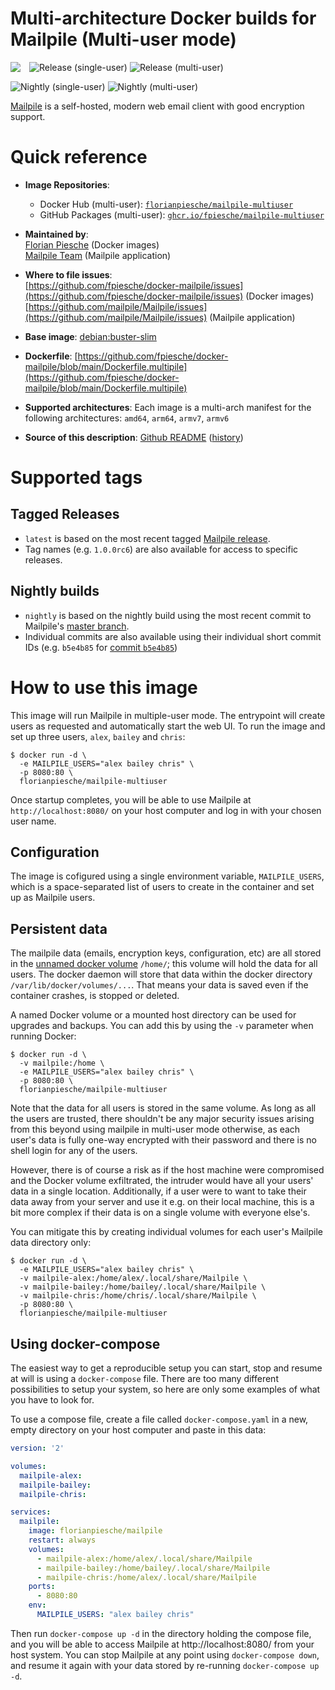 # Multi-architecture Docker builds for Mailpile (Multi-user mode)

<img align="left" style="margin-right:1em" src="https://raw.githubusercontent.com/mailpile/Mailpile/master/shared-data/mailpile-gui/media/logo-color.png" />

![Release (single-user)](https://github.com/fpiesche/docker-mailpile/actions/workflows/build-tags.yml/badge.svg)
![Release (multi-user)](https://github.com/fpiesche/docker-mailpile/actions/workflows/build-multipile-tags.yml/badge.svg)

![Nightly (single-user)](https://github.com/fpiesche/docker-mailpile/actions/workflows/build-nightly.yml/badge.svg)
![Nightly (multi-user)](https://github.com/fpiesche/docker-mailpile/actions/workflows/build-multipile-nightly.yml/badge.svg)

[Mailpile](https://mailpile.is/) is a self-hosted, modern web email client with good encryption support.

# Quick reference

-   **Image Repositories**:  
    - Docker Hub (multi-user): [`florianpiesche/mailpile-multiuser`](https://hub.docker.com/r/florianpiesche/mailpile-multiuser)  
    - GitHub Packages (multi-user): [`ghcr.io/fpiesche/mailpile-multiuser`](https://ghcr.io/fpiesche/mailpile-multiuser)

-   **Maintained by**:  
	[Florian Piesche](https://github.com/fpiesche) (Docker images)  
    [Mailpile Team](https://github.com/mailpile) (Mailpile application)

-	**Where to file issues**:  
    [https://github.com/fpiesche/docker-mailpile/issues](https://github.com/fpiesche/docker-mailpile/issues) (Docker images)  
    [https://github.com/mailpile/Mailpile/issues](https://github.com/mailpile/Mailpile/issues) (Mailpile application)

-   **Base image**:
    [debian:buster-slim](https://hub.docker.com/_/debian/)

-   **Dockerfile**:
    [https://github.com/fpiesche/docker-mailpile/blob/main/Dockerfile.multipile](https://github.com/fpiesche/docker-mailpile/blob/main/Dockerfile.multipile)

-	**Supported architectures**:
    Each image is a multi-arch manifest for the following architectures:
    `amd64`, `arm64`, `armv7`, `armv6`

-	**Source of this description**: [Github README](https://github.com/fpiesche/docker-mailpile/tree/master/README-multipile.md) ([history](https://github.com/fpiesche/docker-mailpile/commits/master/README-multipile.md))

# Supported tags

## Tagged Releases

-   `latest` is based on the most recent tagged [Mailpile release](https://github.com/mailpile/Mailpile/releases).
-   Tag names (e.g. `1.0.0rc6`) are also available for access to specific releases.

## Nightly builds

-   `nightly` is based on the nightly build using the most recent commit to Mailpile's [master branch](https://github.com/mailpile/Mailpile/tree/master/).
-   Individual commits are also available using their individual short commit IDs (e.g. `b5e4b85` for [commit `b5e4b85`](https://github.com/mailpile/Mailpile/commit/b5e4b85))

# How to use this image

This image will run Mailpile in multiple-user mode. The entrypoint will create users as requested and automatically start the web UI. To run the image and set up three users, `alex`, `bailey` and `chris`:

```console
$ docker run -d \
  -e MAILPILE_USERS="alex bailey chris" \
  -p 8080:80 \
  florianpiesche/mailpile-multiuser
```

Once startup completes, you will be able to use Mailpile at `http://localhost:8080/` on your host computer and log in with your chosen user name.

## Configuration

The image is cofigured using a single environment variable, `MAILPILE_USERS`, which is a space-separated list of users to create in the container and set up as Mailpile users.

## Persistent data

The mailpile data (emails, encryption keys, configuration, etc) are all stored in the [unnamed docker volume](https://docs.docker.com/engine/tutorials/dockervolumes/#adding-a-data-volume) `/home/`; this volume will hold the data for all users. The docker daemon will store that data within the docker directory `/var/lib/docker/volumes/...`. That means your data is saved even if the container crashes, is stopped or deleted.

A named Docker volume or a mounted host directory can be used for upgrades and backups. You can add this by using the `-v` parameter when running Docker:

```console
$ docker run -d \
  -v mailpile:/home \
  -e MAILPILE_USERS="alex bailey chris" \
  -p 8080:80 \
  florianpiesche/mailpile-multiuser
```

Note that the data for all users is stored in the same volume. As long as all the users are trusted, there shouldn't be any major security issues arising from this beyond using mailpile in multi-user mode otherwise, as each user's data is fully one-way encrypted with their password and there is no shell login for any of the users.

However, there is of course a risk as if the host machine were compromised and the Docker volume exfiltrated, the intruder would have all your users' data in a single location. Additionally, if a user were to want to take their data away from your server and use it e.g. on their local machine, this is a bit more complex if their data is on a single volume with everyone else's.

You can mitigate this by creating individual volumes for each user's Mailpile data directory only:

```console
$ docker run -d \
  -e MAILPILE_USERS="alex bailey chris" \
  -v mailpile-alex:/home/alex/.local/share/Mailpile \
  -v mailpile-bailey:/home/bailey/.local/share/Mailpile \
  -v mailpile-chris:/home/chris/.local/share/Mailpile \
  -p 8080:80 \
  florianpiesche/mailpile-multiuser
```

## Using docker-compose

The easiest way to get a reproducible setup you can start, stop and resume at will is using a `docker-compose` file. There are too many different possibilities to setup your system, so here are only some examples of what you have to look for.

To use a compose file, create a file called `docker-compose.yaml` in a new, empty directory on your host computer and paste in this data:

```yaml
version: '2'

volumes:
  mailpile-alex:
  mailpile-bailey:
  mailpile-chris:

services:
  mailpile:
    image: florianpiesche/mailpile
    restart: always
    volumes:
      - mailpile-alex:/home/alex/.local/share/Mailpile
      - mailpile-bailey:/home/bailey/.local/share/Mailpile
      - mailpile-chris:/home/alex/.local/share/Mailpile
    ports:
      - 8080:80
    env:
      MAILPILE_USERS: "alex bailey chris"
```

Then run `docker-compose up -d` in the directory holding the compose file, and you will be able to access Mailpile at http://localhost:8080/ from your host system. You can stop Mailpile at any point using `docker-compose down`, and resume it again with your data stored by re-running `docker-compose up -d`.
